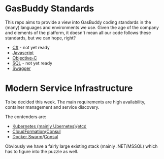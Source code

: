 GasBuddy Standards
==================
This repo aims to provide a view into GasBuddy coding standards in the (many) languages and environments we use.
Given the age of the company and elements of the platform, it doesn't mean all our code follows these standards,
but we can hope, right?

- [C#](csharp/README.md) - not yet ready
- [Javascript](js/README.md)
- [Objective-C](objective-c/README.md)
- [SQL](sql/README.md) - not yet ready
- [Swagger](swagger/README.md)

Modern Service Infrastructure
=============================
To be decided this week. The main requirements are high availability, container management and service discovery.

The contenders are:
- [Kubernetes (mainly Ubernetes)](http://kubernetes.io/)/[etcd](https://coreos.com/etcd/docs/latest/)
- [CloudFormation](https://aws.amazon.com/cloudformation/)/[Consul](https://www.consul.io/)
- [Docker Swarm](https://docs.docker.com/swarm/)/[Consul](https://www.consul.io/)

Obviously we have a fairly large existing stack (mainly .NET/MSSQL) which has to figure into the puzzle as well.